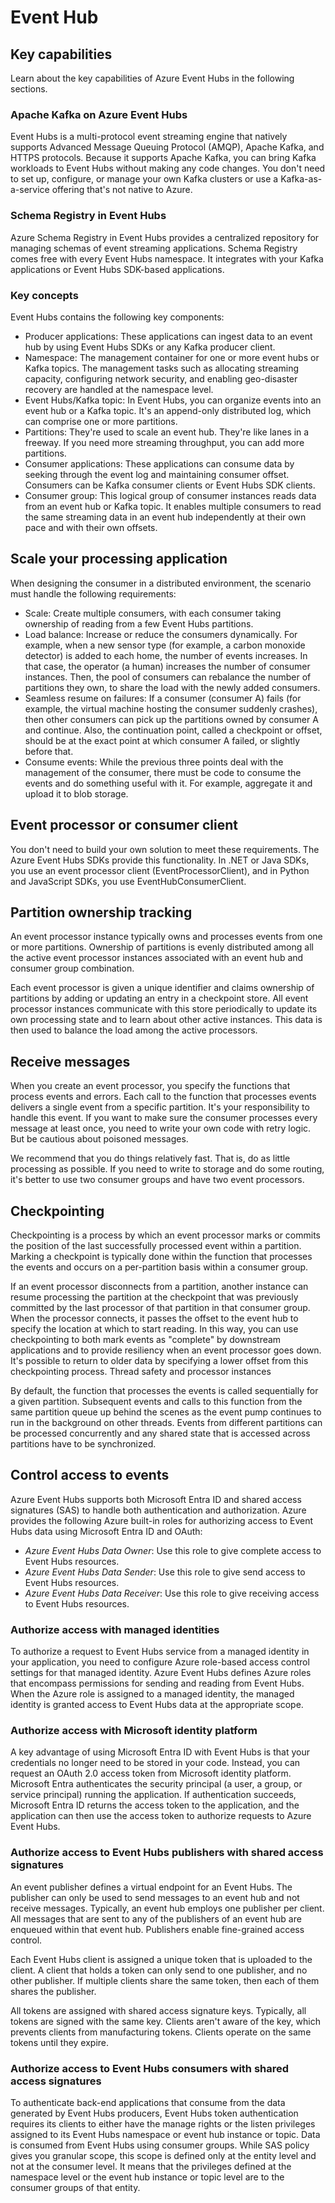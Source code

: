 # Event Hub

## Key capabilities

Learn about the key capabilities of Azure Event Hubs in the following sections.

### Apache Kafka on Azure Event Hubs

Event Hubs is a multi-protocol event streaming engine that natively supports Advanced Message Queuing Protocol (AMQP), Apache Kafka, and HTTPS protocols. Because it supports Apache Kafka, you can bring Kafka workloads to Event Hubs without making any code changes. You don't need to set up, configure, or manage your own Kafka clusters or use a Kafka-as-a-service offering that's not native to Azure.

### Schema Registry in Event Hubs

Azure Schema Registry in Event Hubs provides a centralized repository for managing schemas of event streaming applications. Schema Registry comes free with every Event Hubs namespace. It integrates with your Kafka applications or Event Hubs SDK-based applications.

### Key concepts

Event Hubs contains the following key components:

- Producer applications: These applications can ingest data to an event hub by using Event Hubs SDKs or any Kafka producer client.
- Namespace: The management container for one or more event hubs or Kafka topics. The management tasks such as allocating streaming capacity, configuring network security, and enabling geo-disaster recovery are handled at the namespace level.
- Event Hubs/Kafka topic: In Event Hubs, you can organize events into an event hub or a Kafka topic. It's an append-only distributed log, which can comprise one or more partitions.
- Partitions: They're used to scale an event hub. They're like lanes in a freeway. If you need more streaming throughput, you can add more partitions.
- Consumer applications: These applications can consume data by seeking through the event log and maintaining consumer offset. Consumers can be Kafka consumer clients or Event Hubs SDK clients.
- Consumer group: This logical group of consumer instances reads data from an event hub or Kafka topic. It enables multiple consumers to read the same streaming data in an event hub independently at their own pace and with their own offsets.

## Scale your processing application

When designing the consumer in a distributed environment, the scenario must handle the following requirements:

- Scale: Create multiple consumers, with each consumer taking ownership of reading from a few Event Hubs partitions.
- Load balance: Increase or reduce the consumers dynamically. For example, when a new sensor type (for example, a carbon monoxide detector) is added to each home, the number of events increases. In that case, the operator (a human) increases the number of consumer instances. Then, the pool of consumers can rebalance the number of partitions they own, to share the load with the newly added consumers.
- Seamless resume on failures: If a consumer (consumer A) fails (for example, the virtual machine hosting the consumer suddenly crashes), then other consumers can pick up the partitions owned by consumer A and continue. Also, the continuation point, called a checkpoint or offset, should be at the exact point at which consumer A failed, or slightly before that.
- Consume events: While the previous three points deal with the management of the consumer, there must be code to consume the events and do something useful with it. For example, aggregate it and upload it to blob storage.

## Event processor or consumer client

You don't need to build your own solution to meet these requirements. The Azure Event Hubs SDKs provide this functionality. In .NET or Java SDKs, you use an event processor client (EventProcessorClient), and in Python and JavaScript SDKs, you use EventHubConsumerClient.

## Partition ownership tracking

An event processor instance typically owns and processes events from one or more partitions. Ownership of partitions is evenly distributed among all the active event processor instances associated with an event hub and consumer group combination.

Each event processor is given a unique identifier and claims ownership of partitions by adding or updating an entry in a checkpoint store. All event processor instances communicate with this store periodically to update its own processing state and to learn about other active instances. This data is then used to balance the load among the active processors.

## Receive messages

When you create an event processor, you specify the functions that process events and errors. Each call to the function that processes events delivers a single event from a specific partition. It's your responsibility to handle this event. If you want to make sure the consumer processes every message at least once, you need to write your own code with retry logic. But be cautious about poisoned messages.

We recommend that you do things relatively fast. That is, do as little processing as possible. If you need to write to storage and do some routing, it's better to use two consumer groups and have two event processors.

## Checkpointing

Checkpointing is a process by which an event processor marks or commits the position of the last successfully processed event within a partition. Marking a checkpoint is typically done within the function that processes the events and occurs on a per-partition basis within a consumer group.

If an event processor disconnects from a partition, another instance can resume processing the partition at the checkpoint that was previously committed by the last processor of that partition in that consumer group. When the processor connects, it passes the offset to the event hub to specify the location at which to start reading. In this way, you can use checkpointing to both mark events as "complete" by downstream applications and to provide resiliency when an event processor goes down. It's possible to return to older data by specifying a lower offset from this checkpointing process.
Thread safety and processor instances

By default, the function that processes the events is called sequentially for a given partition. Subsequent events and calls to this function from the same partition queue up behind the scenes as the event pump continues to run in the background on other threads. Events from different partitions can be processed concurrently and any shared state that is accessed across partitions have to be synchronized.

## Control access to events

Azure Event Hubs supports both Microsoft Entra ID and shared access signatures (SAS) to handle both authentication and authorization. Azure provides the following Azure built-in roles for authorizing access to Event Hubs data using Microsoft Entra ID and OAuth:

- _Azure Event Hubs Data Owner_: Use this role to give complete access to Event Hubs resources.
- _Azure Event Hubs Data Sender_: Use this role to give send access to Event Hubs resources.
- _Azure Event Hubs Data Receiver_: Use this role to give receiving access to Event Hubs resources.

### Authorize access with managed identities

To authorize a request to Event Hubs service from a managed identity in your application, you need to configure Azure role-based access control settings for that managed identity. Azure Event Hubs defines Azure roles that encompass permissions for sending and reading from Event Hubs. When the Azure role is assigned to a managed identity, the managed identity is granted access to Event Hubs data at the appropriate scope.

### Authorize access with Microsoft identity platform

A key advantage of using Microsoft Entra ID with Event Hubs is that your credentials no longer need to be stored in your code. Instead, you can request an OAuth 2.0 access token from Microsoft identity platform. Microsoft Entra authenticates the security principal (a user, a group, or service principal) running the application. If authentication succeeds, Microsoft Entra ID returns the access token to the application, and the application can then use the access token to authorize requests to Azure Event Hubs.

### Authorize access to Event Hubs publishers with shared access signatures

An event publisher defines a virtual endpoint for an Event Hubs. The publisher can only be used to send messages to an event hub and not receive messages. Typically, an event hub employs one publisher per client. All messages that are sent to any of the publishers of an event hub are enqueued within that event hub. Publishers enable fine-grained access control.

Each Event Hubs client is assigned a unique token that is uploaded to the client. A client that holds a token can only send to one publisher, and no other publisher. If multiple clients share the same token, then each of them shares the publisher.

All tokens are assigned with shared access signature keys. Typically, all tokens are signed with the same key. Clients aren't aware of the key, which prevents clients from manufacturing tokens. Clients operate on the same tokens until they expire.

### Authorize access to Event Hubs consumers with shared access signatures

To authenticate back-end applications that consume from the data generated by Event Hubs producers, Event Hubs token authentication requires its clients to either have the manage rights or the listen privileges assigned to its Event Hubs namespace or event hub instance or topic. Data is consumed from Event Hubs using consumer groups. While SAS policy gives you granular scope, this scope is defined only at the entity level and not at the consumer level. It means that the privileges defined at the namespace level or the event hub instance or topic level are to the consumer groups of that entity.
